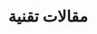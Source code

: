 ---
title: مقالات تقنية
type: docs
weight: 85
url: /ar/java/technical-articles/
lastmod: "2022-01-27"
---